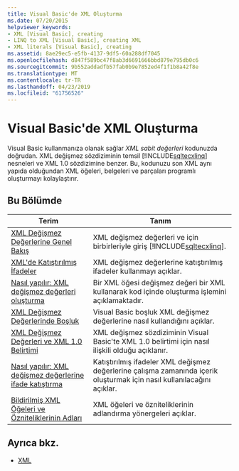 ```yaml
---
title: Visual Basic'de XML Oluşturma
ms.date: 07/20/2015
helpviewer_keywords:
- XML [Visual Basic], creating
- LINQ to XML [Visual Basic], creating XML
- XML literals [Visual Basic], creating
ms.assetid: 8ae29ec5-e5fb-4137-9df5-60a288df7045
ms.openlocfilehash: d847f589bc47f8ab3d6691666bbd879e795db0c6
ms.sourcegitcommit: 9b552addadfb57fab0b9e7852ed4f1f1b8a42f8e
ms.translationtype: MT
ms.contentlocale: tr-TR
ms.lasthandoff: 04/23/2019
ms.locfileid: "61756526"
---
```

# <a name="creating-xml-in-visual-basic"></a>Visual Basic'de XML Oluşturma
Visual Basic kullanmanıza olanak sağlar *XML sabit değerleri* kodunuzda doğrudan. XML değişmez sözdiziminin temsil [!INCLUDE[sqltecxlinq](~/includes/sqltecxlinq-md.md)] nesneleri ve XML 1.0 sözdizimine benzer. Bu, kodunuzu son XML aynı yapıda olduğundan XML öğeleri, belgeleri ve parçaları programlı oluşturmayı kolaylaştırır.  
  
## <a name="in-this-section"></a>Bu Bölümde  
  
|Terim|Tanım|  
|---|---|  
|[XML Değişmez Değerlerine Genel Bakış](../../../../visual-basic/programming-guide/language-features/xml/xml-literals-overview.md)|XML değişmez değerleri ve için birbirleriyle giriş [!INCLUDE[sqltecxlinq](~/includes/sqltecxlinq-md.md)].|  
|[XML'de Katıştırılmış İfadeler](../../../../visual-basic/programming-guide/language-features/xml/embedded-expressions-in-xml.md)|XML değişmez değerlerine katıştırılmış ifadeler kullanmayı açıklar.|  
|[Nasıl yapılır: XML değişmez değerleri oluşturma](../../../../visual-basic/programming-guide/language-features/xml/how-to-create-xml-literals.md)|Bir XML öğesi değişmez değeri bir XML kullanarak kod içinde oluşturma işlemini açıklamaktadır.|  
|[XML Değişmez Değerlerinde Boşluk](../../../../visual-basic/programming-guide/language-features/xml/white-space-in-xml-literals.md)|Visual Basic boşluk XML değişmez değerlerine nasıl kullandığını açıklar.|  
|[XML Değişmez Değerleri ve XML 1.0 Belirtimi](../../../../visual-basic/programming-guide/language-features/xml/xml-literals-and-the-xml-1-0-specification.md)|XML değişmez sözdiziminin Visual Basic'te XML 1.0 belirtimi için nasıl ilişkili olduğu açıklanır.|  
|[Nasıl yapılır: XML değişmez değerlerine ifade katıştırma](../../../../visual-basic/programming-guide/language-features/xml/how-to-embed-expressions-in-xml-literals.md)|Katıştırılmış ifadeler XML değişmez değerlerine çalışma zamanında içerik oluşturmak için nasıl kullanılacağını açıklar.|  
|[Bildirilmiş XML Öğeleri ve Özniteliklerinin Adları](../../../../visual-basic/programming-guide/language-features/xml/names-of-declared-xml-elements-and-attributes.md)|XML öğeleri ve özniteliklerinin adlandırma yönergeleri açıklar.|  
  
## <a name="see-also"></a>Ayrıca bkz.

- [XML](../../../../visual-basic/programming-guide/language-features/xml/index.md)
